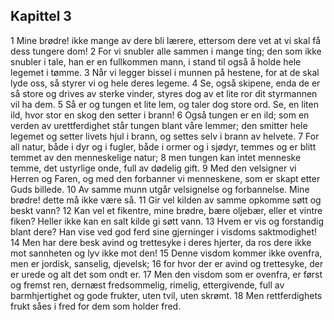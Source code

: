 ## Kapittel 3

1 Mine brødre! ikke mange av dere bli lærere, ettersom dere vet at vi skal få dess tungere dom!
2 For vi snubler alle sammen i mange ting; den som ikke snubler i tale, han er en fullkommen mann, i stand til også å holde hele legemet i tømme.
3 Når vi legger bissel i munnen på hestene, for at de skal lyde oss, så styrer vi og hele deres legeme.
4 Se, også skipene, enda de er så store og drives av sterke vinder, styres dog av et lite ror dit styrmannen vil ha dem.
5 Så er og tungen et lite lem, og taler dog store ord. Se, en liten ild, hvor stor en skog den setter i brann!
6 Også tungen er en ild; som en verden av urettferdighet står tungen blant våre lemmer; den smitter hele legemet og setter livets hjul i brann, og settes selv i brann av helvete.
7 For all natur, både i dyr og i fugler, både i ormer og i sjødyr, temmes og er blitt temmet av den menneskelige natur;
8 men tungen kan intet menneske temme, det ustyrlige onde, full av dødelig gift.
9 Med den velsigner vi Herren og Faren, og med den forbanner vi menneskene, som er skapt etter Guds billede.
10 Av samme munn utgår velsignelse og forbannelse. Mine brødre! dette må ikke være så.
11 Gir vel kilden av samme opkomme søtt og beskt vann?
12 Kan vel et fikentre, mine brødre, bære oljebær, eller et vintre fiken? Heller ikke kan en salt kilde gi søtt vann.
13 Hvem er vis og forstandig blant dere? Han vise ved god ferd sine gjerninger i visdoms saktmodighet!
14 Men har dere besk avind og trettesyke i deres hjerter, da ros dere ikke mot sannheten og lyv ikke mot den!
15 Denne visdom kommer ikke ovenfra, men er jordisk, sanselig, djevelsk;
16 for hvor der er avind og trettesyke, der er urede og alt det som ondt er.
17 Men den visdom som er ovenfra, er først og fremst ren, dernæst fredsommelig, rimelig, ettergivende, full av barmhjertighet og gode frukter, uten tvil, uten skrømt.
18 Men rettferdighets frukt såes i fred for dem som holder fred.
